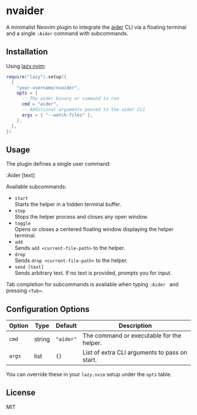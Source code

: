 # nvaider

A minimalist Neovim plugin to integrate the [aider](https://github.com/your/aider) CLI via a floating terminal and a single `:Aider` command with subcommands.

## Installation

Using [lazy.nvim](https://github.com/folke/lazy.nvim):

```lua
require("lazy").setup({
  {
    "your-username/nvaider",
    opts = {
      -- The aider binary or command to run
      cmd = "aider",
      -- Additional arguments passed to the aider CLI
      args = { "--watch-files" },
    },
  },
})
```

## Usage

The plugin defines a single user command:

  :Aider <subcommand> [text]

Available subcommands:

- `start`  
  Starts the helper in a hidden terminal buffer.  
- `stop`  
  Stops the helper process and closes any open window.  
- `toggle`  
  Opens or closes a centered floating window displaying the helper terminal.  
- `add`  
  Sends `add <current-file-path>` to the helper.  
- `drop`  
  Sends `drop <current-file-path>` to the helper.  
- `send [text]`  
  Sends arbitrary text. If no text is provided, prompts you for input.

Tab completion for subcommands is available when typing `:Aider ` and pressing `<Tab>`.

## Configuration Options

| Option | Type   | Default        | Description                                 |
| ------ | ------ | -------------- | ------------------------------------------- |
| `cmd`  | string | `"aider"`      | The command or executable for the helper.   |
| `args` | list   | `{} `          | List of extra CLI arguments to pass on start.|

You can override these in your `lazy.nvim` setup under the `opts` table.

## License

MIT
